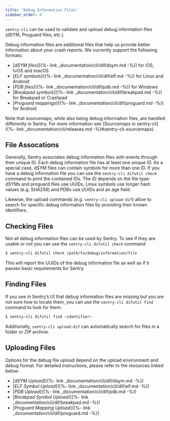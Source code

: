 ```yaml
---
title: 'Debug Information Files'
sidebar_order: 0
---
```


`sentry-cli` can be used to validate and upload debug information files (dSYM, Proguard files, etc.).

Debug information files are additional files that help us provide better information about your crash reports. We currently support the following formats:

-   [_dSYM files_]({%- link _documentation/cli/dif/dsym.md -%}) for iOS, tvOS and macOS
-   [_ELF symbols_]({%- link _documentation/cli/dif/elf.md -%}) for Linux and Android
-   [_PDB files_]({%- link _documentation/cli/dif/pdb.md -%}) for Windows
-   [_Breakpad symbols_]({%- link _documentation/cli/dif/breakpad.md -%}) for Breakpad or Crashpad
-   [_Proguard mappings_]({%- link _documentation/cli/dif/proguard.md -%}) for Android

Note that sourcemaps, while also being debug information files, are handled differently in Sentry. For more information see [Sourcemaps in sentry-cli]({%- link _documentation/cli/releases.md -%}#sentry-cli-sourcemaps).

## File Assocations

Generally, Sentry associates debug information files with events through their unique ID. Each debug information file has at least one unique ID. As a special case, dSYM files can contain symbols for more than one ID. If you have a debug information file you can use the `sentry-cli difutil check` command to print the contained IDs. The ID depends on the file type: dSYMs and proguard files use UUIDs, Linux symbols use longer hash values (e.g. SHA256) and PDBs use UUIDs and an age field.

Likewise, the upload commands (e.g. `sentry-cli upload-dif`) allow to search for specific debug information files by providing their known identifiers.

## Checking Files

Not all debug information files can be used by Sentry. To see if they are usable or not you can use the `sentry-cli difutil check` command:

```bash
$ sentry-cli difutil check /path/to/debug/information/file
```

This will report the UUIDs of the debug information file as well as if it passes basic requirements for Sentry.

## Finding Files

If you see in Sentry’s UI that debug information files are missing but you are not sure how to locate them, you can use the `sentry-cli difutil find` command to look for them:

```bash
$ sentry-cli difutil find <identifier>
```

Additionally, `sentry-cli upload-dif` can automatically search for files in a folder or ZIP archive.

## Uploading Files

Options for the debug file upload depend on the upload environment and debug format. For detailed instructions, please refer to the resources linked below:

-   [_dSYM Upload_]({%- link _documentation/cli/dif/dsym.md -%})
-   [_ELF Symbol Upload_]({%- link _documentation/cli/dif/elf.md -%})
-   [_PDB Upload_]({%- link _documentation/cli/dif/pdb.md -%})
-   [_Breakpad Symbol Upload_]({%- link _documentation/cli/dif/breakpad.md -%})
-   [_Proguard Mapping Upload_]({%- link _documentation/cli/dif/proguard.md -%})
